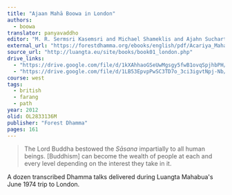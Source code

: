 ```yaml
---
title: "Ajaan Mahā Boowa in London"
authors:
  - boowa
translator: panyavaddho
editor: "M. R. Sermsri Kasemsri and Michael Shameklis and Ajahn Suchart"
external_url: "https://forestdhamma.org/ebooks/english/pdf/Acariya_Maha_Boowa_in_London.pdf"
source_url: "http://luangta.eu/site/books/book01_london.php"
drive_links:
  - "https://drive.google.com/file/d/1kXAhhaoGSeUwMgsgy5fwB1ovqSpjhbPH/view?usp=drivesdk"
  - "https://drive.google.com/file/d/1LB53EpvpPwSC3TD7o_3ci3igvtNpj-Nb/view?usp=drivesdk"
course: west
tags:
  - british
  - farang
  - path
year: 2012
olid: OL2833136M
publisher: "Forest Dhamma"
pages: 161
---
```


> The Lord Buddha bestowed the *Sāsana* impartially to all human beings. [Buddhism] can become the wealth of people at each and every level depending on the interest they take in it.

A dozen transcribed Dhamma talks delivered during Luangta Mahabua's June 1974 trip to London.
